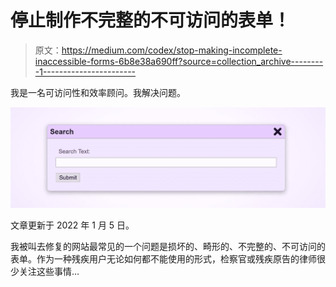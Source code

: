 # 停止制作不完整的不可访问的表单！

> 原文：<https://medium.com/codex/stop-making-incomplete-inaccessible-forms-6b8e38a690ff?source=collection_archive---------1----------------------->

我是一名可访问性和效率顾问。我解决问题。

![](img/cbba07211e3312e2ec2fb4693cca97c8.png)

文章更新于 2022 年 1 月 5 日。

我被叫去修复的网站最常见的一个问题是损坏的、畸形的、不完整的、不可访问的表单。作为一种残疾用户无论如何都不能使用的形式，检察官或残疾原告的律师很少关注这些事情…